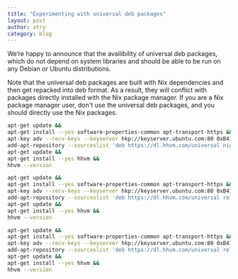 ```yaml
---
title: "Experimenting with universal deb packages"
layout: post
author: atry
category: blog
---
```



We’re happy to announce that the availibility of universal deb packages, which do not depend on system libraries and should be able to be run on any Debian or Ubuntu distributions.

Note that the universal deb packages are built with Nix dependencies and then get repacked into deb format. As a result, they will conflict with packages directly installed with the Nix package manager. If you are a Nix package manager user, don't use the universal deb packages, and you should directly use the Nix packages.


``` bash
apt-get update &&
apt-get install --yes software-properties-common apt-transport-https &&
apt-key adv --recv-keys --keyserver hkp://keyserver.ubuntu.com:80 0xB4112585D386EB94 &&
add-apt-repository --sourceslist 'deb https://dl.hhvm.com/universal nightly main' &&
apt-get update &&
apt-get install --yes hhvm &&
hhvm --version
```

``` bash
apt-get update &&
apt-get install --yes software-properties-common apt-transport-https &&
apt-key adv --recv-keys --keyserver hkp://keyserver.ubuntu.com:80 0xB4112585D386EB94 &&
add-apt-repository --sourceslist 'deb https://dl.hhvm.com/universal release main' &&
apt-get update &&
apt-get install --yes hhvm &&
hhvm --version
```


``` bash
apt-get update &&
apt-get install --yes software-properties-common apt-transport-https &&
apt-key adv --recv-keys --keyserver hkp://keyserver.ubuntu.com:80 0xB4112585D386EB94 &&
add-apt-repository --sourceslist 'deb https://dl.hhvm.com/universal release-4.167 main' &&
apt-get update &&
apt-get install --yes hhvm &&
hhvm --version
```
